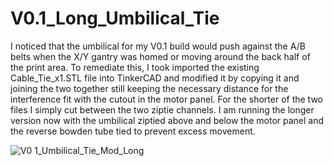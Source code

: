 # V0.1_Long_Umbilical_Tie

I noticed that the umbilical for my V0.1 build would push against the A/B belts when the X/Y gantry was homed or moving around the back half of the print area. To remediate this, I took imported the existing Cable_Tie_x1.STL file into TinkerCAD and modified it by copying it and joining the two together still keeping the necessary distance for the interference fit with the cutout in the motor panel. For the shorter of the two files I simply cut between the two ziptie channels. I am running the longer version now with the umbilical ziptied above and below the motor panel and the reverse bowden tube tied to prevent excess movement.

![V0 1_Umbilical_Tie_Mod_Long](https://user-images.githubusercontent.com/66742944/129271608-627cc9f4-4bf7-4f32-9d76-6b2e9cf52af3.jpg)
